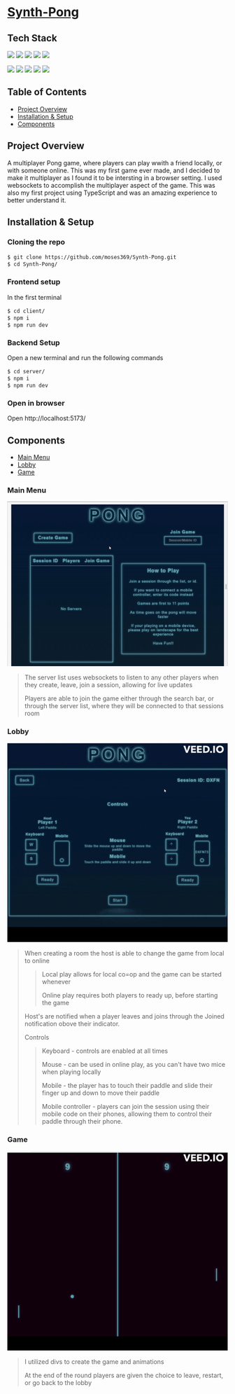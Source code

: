 # [Synth-Pong](https://synth-pong.netlify.app)
## Tech Stack
<p>
<img src="https://img.shields.io/badge/-TypeScript-3178C6?logo=typescript&logoColor=ffffff&style=for-the-badge" height=30>
<img src="https://img.shields.io/badge/-React-61DAFB?logo=react&logoColor=black&style=for-the-badge" height=30>
<img src="https://img.shields.io/badge/-React%20Router-CA4245?logo=react-router&logoColor=white&style=for-the-badge" height=30>
<img src="https://img.shields.io/badge/-Redux-764ABC?logo=redux&logoColor=white&style=for-the-badge" height=30>
<img src="https://img.shields.io/badge/-CSS3-1572B6?logo=css3&logoColor=white&style=for-the-badge" height=30>
</p>
<p>
<img src="https://img.shields.io/badge/-Socket.io-E5E4E7?logo=socket.io&logoColor=010101&style=for-the-badge" height=30>
<img src="https://img.shields.io/badge/-NodeJs-339933?logo=node.js&logoColor=white&style=for-the-badge" height=30>
<img src="https://img.shields.io/badge/-Express-black?logo=express&logoColor=white&style=for-the-badge" height=30>
<img src="https://img.shields.io/badge/-Vite-646CFF?logo=vite&logoColor=yellow&style=for-the-badge" height=30>
<img src="https://img.shields.io/badge/-Git-F05032?logo=git&logoColor=white&style=for-the-badge" height=30>
</p>

## Table of Contents
- [Project Overview](#project-overview)
- [Installation & Setup](#installation--setup)
- [Components](#components)


## Project Overview
A multiplayer Pong game, where players can play wwith a friend locally, or with someone online. This was my first game ever made, and I decided to make it multiplayer as I found it to be intersting in a browser setting. I used websockets to accomplish the multiplayer aspect of the game. This was also my first project using TypeScript and was an amazing experience to better understand it. 
## Installation & Setup

### Cloning the repo
```
$ git clone https://github.com/moses369/Synth-Pong.git
$ cd Synth-Pong/
```
### Frontend setup
In the first terminal
```
$ cd client/
$ npm i
$ npm run dev
```
### Backend Setup
Open a new terminal and run the following commands
```
$ cd server/
$ npm i
$ npm run dev
```
### Open in browser
Open http://localhost:5173/

## Components
- [Main Menu](#main-menu)
- [Lobby](#lobby)
- [Game](#game)

### Main Menu 
![Main menu demo](./images/menu.gif)
> The server list uses websockets to listen to any other players when they create, leave, join a session, allowing for live updates
>
> Players are able to join the game either through the search bar, or through the server list, where they will be connected to that sessions room


### Lobby 
![Lobby Demo](./images/lobby.gif)
>  When creating a room the host is able to change the game from local to online
>> Local play allows for local co=op and the game can be started whenever
>>
>> Online play requires both players to ready up, before starting the game
>
> Host's are notified when a player leaves and joins through the Joined notification obove their indicator. 
>
> Controls
>> Keyboard - controls are enabled at all times 
>>
>> Mouse - can be used in online play, as you can't have two mice when playing locally
>>
>> Mobile - the player has to touch their paddle and slide their finger up and down to move their paddle
>>
>> Mobile controller - players can join the session using their mobile code on their phones, allowing them to control their paddle through their phone.

### Game
![Game Demo](./images/endgame.gif)
> I utilized divs to create the game and animations
>
> At the end of the round players are given the choice to leave, restart, or go back to the lobby







